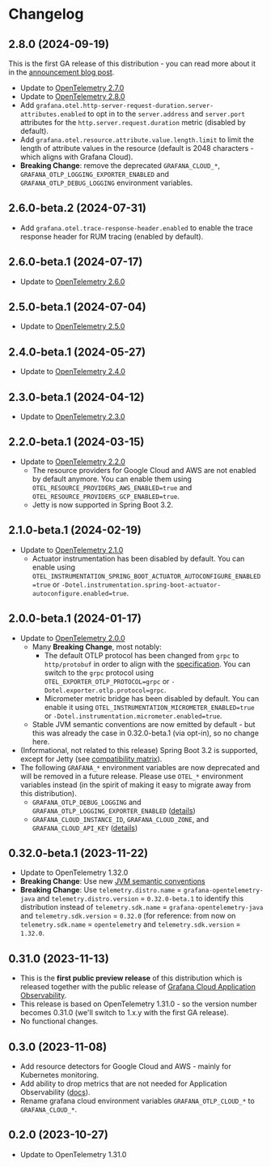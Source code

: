 # Changelog

## 2.8.0 (2024-09-19)

This is the first GA release of this distribution - you can read more about it in the 
[announcement blog post](https://grafana.com/blogblog/2024/09/19/grafana-opentelemetry-distributions-prioritizing-simplicity-sticking-to-oss-values/).

- Update to [OpenTelemetry 2.7.0](https://github.com/open-telemetry/opentelemetry-java-instrumentation/blob/main/CHANGELOG.md#version-280-2024-09-13)
- Update to [OpenTelemetry 2.8.0](https://github.com/open-telemetry/opentelemetry-java-instrumentation/blob/main/CHANGELOG.md#version-270-2024-08-16)
- Add `grafana.otel.http-server-request-duration.server-attributes.enabled` to opt in to the `server.address` and
  `server.port` attributes for the `http.server.request.duration` metric (disabled by default).
- Add `grafana.otel.resource.attribute.value.length.limit` to limit the length of attribute values in the resource
  (default is 2048 characters - which aligns with Grafana Cloud).
- **Breaking Change**: remove the deprecated `GRAFANA_CLOUD_*`, `GRAFANA_OTLP_LOGGING_EXPORTER_ENABLED` and
  `GRAFANA_OTLP_DEBUG_LOGGING` environment variables. 

## 2.6.0-beta.2 (2024-07-31)

- Add `grafana.otel.trace-response-header.enabled` to enable the trace response header for RUM tracing
  (enabled by default).

## 2.6.0-beta.1 (2024-07-17)

- Update to [OpenTelemetry 2.6.0](https://github.com/open-telemetry/opentelemetry-java-instrumentation/blob/main/CHANGELOG.md#version-260-2024-07-16)

## 2.5.0-beta.1 (2024-07-04)

- Update to [OpenTelemetry 2.5.0](https://github.com/open-telemetry/opentelemetry-java-instrumentation/blob/main/CHANGELOG.md#version-250-2024-06-17)

## 2.4.0-beta.1 (2024-05-27)

- Update to [OpenTelemetry 2.4.0](https://github.com/open-telemetry/opentelemetry-java-instrumentation/blob/main/CHANGELOG.md#version-240-2024-05-18)

## 2.3.0-beta.1 (2024-04-12)

- Update to [OpenTelemetry 2.3.0](https://github.com/open-telemetry/opentelemetry-java-instrumentation/blob/main/CHANGELOG.md#version-230-2024-04-12)

## 2.2.0-beta.1 (2024-03-15)

- Update to [OpenTelemetry 2.2.0](https://github.com/open-telemetry/opentelemetry-java-instrumentation/blob/main/CHANGELOG.md#version-220-2024-03-14)
  - The resource providers for Google Cloud and AWS are not enabled by default anymore.
    You can enable them using `OTEL_RESOURCE_PROVIDERS_AWS_ENABLED=true` and `OTEL_RESOURCE_PROVIDERS_GCP_ENABLED=true`.
  - Jetty is now supported in Spring Boot 3.2.

## 2.1.0-beta.1 (2024-02-19)

- Update to [OpenTelemetry 2.1.0](https://github.com/open-telemetry/opentelemetry-java-instrumentation/blob/main/CHANGELOG.md#version-210-2024-02-15)
  - Actuator instrumentation has been disabled by default. You can enable using
    `OTEL_INSTRUMENTATION_SPRING_BOOT_ACTUATOR_AUTOCONFIGURE_ENABLED=true` or
    `-Dotel.instrumentation.spring-boot-actuator-autoconfigure.enabled=true`.

## 2.0.0-beta.1 (2024-01-17)

- Update to [OpenTelemetry 2.0.0](https://github.com/open-telemetry/opentelemetry-java-instrumentation/blob/main/CHANGELOG.md#version-200-2024-01-12)
  - Many **Breaking Change**, most notably:
    - The default OTLP protocol has been changed from `grpc` to `http/protobuf` in order to align with
        the [specification](https://github.com/open-telemetry/opentelemetry-specification/blob/v1.28.0/specification/protocol/exporter.md#specify-protocol).
        You can switch to the `grpc` protocol using `OTEL_EXPORTER_OTLP_PROTOCOL=grpc`
        or `-Dotel.exporter.otlp.protocol=grpc`.
    - Micrometer metric bridge has been disabled by default. You can enable it using
        `OTEL_INSTRUMENTATION_MICROMETER_ENABLED=true`
        or `-Dotel.instrumentation.micrometer.enabled=true`.
  - Stable JVM semantic conventions are now emitted by default - but this was already the case in 0.32.0-beta.1
     (via opt-in), so no change here.
- (Informational, not related to this release) Spring Boot 3.2 is supported, except for Jetty
  (see [compatibility matrix](README.md#compatibility)).
- The following `GRAFANA_*` environment variables are now deprecated and will be removed in a future release.
  Please use `OTEL_*` environment variables instead
  (in the spirit of making it easy to migrate away from this distribution).
  - `GRAFANA_OTLP_DEBUG_LOGGING` and `GRAFANA_OTLP_LOGGING_EXPORTER_ENABLED`
      ([details](README.md#enable-otlp-debug-logging))
  - `GRAFANA_CLOUD_INSTANCE_ID`, `GRAFANA_CLOUD_ZONE`, and `GRAFANA_CLOUD_API_KEY`
      ([details](README.md#grafana-cloud-otlp-gateway))

## 0.32.0-beta.1 (2023-11-22)

- Update to OpenTelemetry 1.32.0
- **Breaking Change**: Use new [JVM semantic conventions](https://opentelemetry.io/docs/specs/semconv/runtime/jvm-metrics/)
- **Breaking Change**: Use `telemetry.distro.name` = `grafana-opentelemetry-java`
  and `telemetry.distro.version` = `0.32.0-beta.1` to identify this distribution instead of
  `telemetry.sdk.name` = `grafana-opentelemetry-java` and `telemetry.sdk.version` = `0.32.0`
  (for reference: from now on `telemetry.sdk.name` = `opentelemetry` and `telemetry.sdk.version` = `1.32.0`.

## 0.31.0 (2023-11-13)

- This is the **first public preview release** of this distribution which is released together with the
  public release of
  [Grafana Cloud Application Observability](https://grafana.com/docs/grafana-cloud/monitor-applications/application-observability/).
- This release is based on OpenTelemetry 1.31.0 - so the version number becomes 0.31.0
  (we'll switch to 1.x.y with the first GA release).
- No functional changes.

## 0.3.0 (2023-11-08)

- Add resource detectors for Google Cloud and AWS - mainly for Kubernetes monitoring.
- Add ability to drop metrics that are not needed for Application Observability ([docs](README.md#data-saver)).
- Rename grafana cloud environment variables `GRAFANA_OTLP_CLOUD_*` to `GRAFANA_CLOUD_*`.

## 0.2.0 (2023-10-27)

- Update to OpenTelemetry 1.31.0
